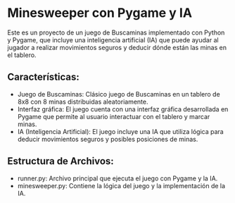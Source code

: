 # Minesweeper con Pygame y IA
Este es un proyecto de un juego de Buscaminas implementado con Python y Pygame, que incluye una inteligencia artificial (IA) que puede ayudar al jugador a realizar movimientos seguros y deducir dónde están las minas en el tablero.

## Características:
- Juego de Buscaminas: Clásico juego de Buscaminas en un tablero de 8x8 con 8 minas distribuidas aleatoriamente.
- Interfaz gráfica: El juego cuenta con una interfaz gráfica desarrollada en Pygame que permite al usuario interactuar con el tablero y marcar minas.
- IA (Inteligencia Artificial): El juego incluye una IA que utiliza lógica para deducir movimientos seguros y posibles posiciones de minas.

## Estructura de Archivos:
- runner.py: Archivo principal que ejecuta el juego con Pygame y la IA.
- minesweeper.py: Contiene la lógica del juego y la implementación de la IA.
